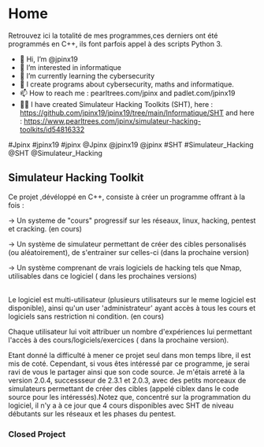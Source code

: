    <h1>Home</h1>
   
Retrouvez ici la totalité de mes programmes,ces derniers ont été programmés en C++, ils font parfois appel à des scripts Python 3.

- 👋 Hi, I’m @jpinx19
- 👀 I’m interested in informatique
- 🌱 I’m currently learning the cybersecurity
- 💞️  I create programs about cybersecurity, maths and informatique.
- 📫 How to reach me : pearltrees.com/jpinx and padlet.com/jpinx19
- 👩‍💻 I have created Simulateur Hacking Toolkits (SHT), here : https://github.com/jpinx19/jpinx19/tree/main/Informatique/SHT 
                                                   and here : https://www.pearltrees.com/jpinx/simulateur-hacking-toolkits/id54816332

#Jpinx #jpinx19 #jpinx @Jpinx @jpinx19 @jpinx #SHT #Simulateur_Hacking @SHT @Simulateur_Hacking

   <h2>Simulateur Hacking Toolkit</h2>
   Ce projet ,dévéloppé en C++, consiste à créer un programme offrant à la fois :
   
   -> Un systeme de "cours" progressif sur les réseaux, linux, hacking, pentest et cracking. (en cours)
   
   -> Un système de simulateur permettant de créer des cibles personalisés (ou aléatoirement), de s'entrainer sur celles-ci (dans la prochaine version)
   
   -> Un système comprenant de vrais logiciels de hacking tels que Nmap, utilisables dans ce logiciel ( dans les prochaines versions)
   
   
   <br/>
   Le logiciel est multi-utilisateur (plusieurs utilisateurs sur le meme logiciel est disponible), ainsi qu'un user 'administrateur' ayant accès à tous les cours et          logiciels sans restriction ni condition. (en cours)
   
   Chaque utilisateur lui voit attribuer un nombre d'expériences lui permettant l'accès à des cours/logiciels/exercices ( dans la prochaine version).
   
   Etant donné la difficulté à mener ce projet seul dans mon temps libre, il est mis de coté. Cependant, si vous êtes intéressé par ce programme, je serai ravi de vous 
   le partager ainsi que son code source. Je m'étais arreté à la version 2.0.4, successseur de 2.3.1 et 2.0.3, avec des petits morceaux de simulateurs permettant de 
   créer des cibles (appelé ciblex dans le code source pour les intéressés).Notez que, concentré sur la programmation du logiciel, il n'y a à ce jour que 4 cours 
   disponibles avec SHT de niveau débutants sur les réseaux et les phases du pentest.
   <h3>Closed Project</h3>
<!---
jpinx19/jpinx19 is a ✨ special ✨ repository because its `README.md` (this file) appears on your GitHub profile.
You can click the Preview link to take a look at your changes.
--->
